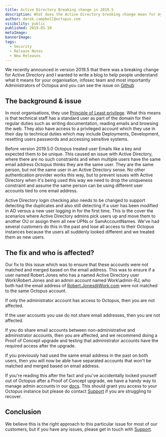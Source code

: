 ```yaml
---
title: Active Directory Breaking change in 2019.5
description: What does the Active Directory breaking change mean for my organisation?
author: derek.campbell@octopus.com
visibility: public
published: 2019-05-10
metaImage:
bannerImage:
tags:
  - Security
  - Release Notes
  - New Releases
---
```


We recently announced in version 2019.5 that there was a breaking change for Active Directory and I wanted to write a blog to help people understand what it means for your organisation, infosec team and most importantly Administrators of Octopus and you can see the issue on [Github](https://github.com/OctopusDeploy/Issues/issues/5549)

## The background & issue

In most organisations, they use [Principle of Least privilege](https://en.wikipedia.org/wiki/Principle_of_least_privilege). What this means is that technical staff has a standard user as part of the domain for their regular duties such as writing documentation, reading emails and browsing the web. They also have access to a privileged account which they use in their day to technical duties which may include Deployments, Development, resetting users passwords and accessing sensitive systems.  

Before version 2019.5.0 Octopus treated user Emails like a key and expected them to be unique. This caused an issue with Active Directory, where there are no such constraints and when multiple users have the same email address Octopus thinks they are the same user. They are the same person, but not the same user in an Active Directory sense. No other authentication provider works this way, but to prevent issues with Active Directory when it's being used this way we need to drop the uniqueness constraint and assume the same person can be using different user accounts tied to one email address.

Active Directory login checking also needs to be changed to support detecting the duplicates and also still detecting if a user has been modified in AD versus a new user logging in for the first time. This is the cover the scenarios where Active Directory admins pick users up and move them to another OU or assign them all new UPNs or SamAccountNames. We've had several customers do this in the past and lose all access to their Octopus instances because the users all suddenly looked different and we treated them as new users.

## The fix and who is affected?

Our fix to this issue which was to ensure that these accounts were not matched and merged based on the email address. This was to ensure if a user named Robert.Jones who has a named Active Directory user Work\Robert.Jones and an admin account named Work\admin-RJ, who both had the email address of Robert.Jones@Work.com were not matched to the same Octopus account. 

If only the administrator account has access to Octopus, then you are not affected. 

If the user accounts you use do not share email addresses, then you are not affected. 

If you do share email accounts between non-administrative and administrator accounts, then you are affected, and we recommend doing a Proof of Concept upgrade and testing that administrator accounts have the required access after the upgrade. 

If you previously had used the same email address in the past on both users, then you will now be able have separated accounts that won't be matched and merged based on email address. 

If you're reading this after the fact and you've accidentally locked yourself out of Octopus after a Proof of Concept upgrade, we have a handy way to manage admin accounts in our [docs](https://octopus.com/docs/api-and-integration/octopus.server.exe-command-line/admin). This should grant you access to your Octopus instance but please do contact [Support](mailto:Support@Octopus.com) if you are struggling to recover. 

## Conclusion

We believe this is the right approach to this particular issue for most of our customers, but if you have any issues, please get in touch with [Support](mailto:Support@Octopus.com). 